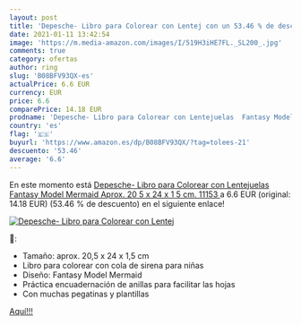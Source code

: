 ```yaml
---
layout: post
title: 'Depesche- Libro para Colorear con Lentej con un 53.46 % de descuento'
date: 2021-01-11 13:42:54
image: 'https://m.media-amazon.com/images/I/519H3iHE7FL._SL200_.jpg'
comments: true
category: ofertas
author: ring
slug: 'B08BFV93QX-es'
actualPrice: 6.6 EUR
currency: EUR
price: 6.6
comparePrice: 14.18 EUR
prodname: 'Depesche- Libro para Colorear con Lentejuelas  Fantasy Model Mermaid  Aprox. 20 5 x 24 x 1 5 cm.  11153 '
country: 'es'
flag: '🇪🇸'
buyurl: 'https://www.amazon.es/dp/B08BFV93QX/?tag=tolees-21'
descuento: '53.46'
average: '6.6'
---
```


En este momento está [Depesche- Libro para Colorear con Lentejuelas  Fantasy Model Mermaid  Aprox. 20 5 x 24 x 1 5 cm.  11153 ](https://www.amazon.es/dp/B08BFV93QX/?tag=tolees-21) a 6.6 EUR (original: 14.18 EUR) (53.46 %  de descuento) en el siguiente enlace!

[![Depesche- Libro para Colorear con Lentej](https://m.media-amazon.com/images/I/519H3iHE7FL._SL200_.jpg)](https://www.amazon.es/dp/B08BFV93QX/?tag=tolees-21)

🔎:

- Tamaño: aprox. 20,5 x 24 x 1,5 cm
- Libro para colorear con cola de sirena para niñas
- Diseño: Fantasy Model Mermaid
- Práctica encuadernación de anillas para facilitar las hojas
- Con muchas pegatinas y plantillas

[Aquí!!!](https://www.amazon.es/dp/B08BFV93QX/?tag=tolees-21)
